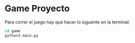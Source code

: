# Game Proyecto

Para correr el juego hay que hacer lo siguente en la terminal:

```sh
cd game
python3 main.py
```
